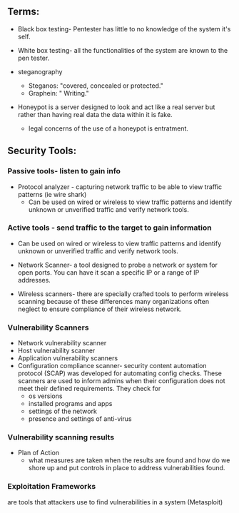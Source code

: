 ## Terms:

* Black box testing- Pentester has little to no knowledge of the system it's self. 

* White box testing- all the functionalities of the system are known to the pen tester. 

* steganography 
    - Steganos: "covered, concealed or protected."
    - Graphein: " Writing." 

* Honeypot is a server designed to look and act like a real server but rather than having real data the data within it is fake.
	- legal concerns of the use of a honeypot is entratment.
    

## Security Tools: 

###  Passive tools- listen to gain info
* Protocol analyzer - capturing network traffic to be able to view traffic patterns (ie wire shark)
    - Can be used on wired or wireless to view traffic patterns and identify unknown or unverified traffic and verify network tools. 

### Active tools - send traffic to the target to gain information 

 - Can be used on wired or wireless to view traffic patterns and identify unknown or unverified traffic and verify network tools. 

* Network Scanner- a tool designed to probe a network or system for open ports. You can have it scan a specific IP or a range of IP addresses.

* Wireless scanners- there are specially crafted tools to perform wireless scanning because of these differences many organizations often neglect to ensure compliance of their wireless network.

### Vulnerability Scanners

* Network vulnerability scanner
* Host vulnerability scanner
* Application vulnerability scanners 
* Configuration compliance scanner- security content automation protocol (SCAP) was developed for automating config checks. These scanners are used to inform admins when their configuration does not meet their defined requirements. They check for
    - os versions
    - installed programs and apps
    - settings  of the network
    - presence and settings of anti-virus

### Vulnerability scanning results
* Plan of Action
    - what measures are taken when the results are found and how do we shore up and put controls in place to address vulnerabilities found. 

### Exploitation Frameworks
are tools that attackers use to find vulnerabilities in a system (Metasploit)




